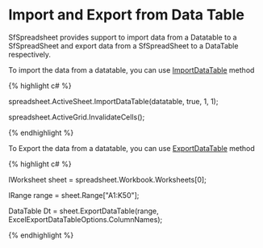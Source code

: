 # Import and Export from Data Table

SfSpreadsheet provides support to import data from a Datatable to a SfSpreadSheet and export data from a SfSpreadSheet to a DataTable respectively.

To import the data from a datatable, you can use [ImportDataTable](http://help.syncfusion.com/file-formats/xlsio/working-with-data#importing-data-to-worksheets) 
method

{% highlight c# %}

spreadsheet.ActiveSheet.ImportDataTable(datatable, true, 1, 1);

spreadsheet.ActiveGrid.InvalidateCells();

{% endhighlight %}

To Export the data from a datatable, you can use [ExportDataTable](http://help.syncfusion.com/file-formats/xlsio/working-with-data#exporting-from-worksheet-to-data-table)
method

{% highlight c# %}

IWorksheet sheet = spreadsheet.Workbook.Worksheets[0];

IRange range = sheet.Range["A1:K50"];

DataTable Dt = sheet.ExportDataTable(range, ExcelExportDataTableOptions.ColumnNames);

{% endhighlight %}

